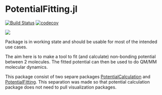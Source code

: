# PotentialFitting.jl

[![Build Status](https://travis-ci.org/tjjarvinen/PotentialFitting.jl.svg?branch=master)](https://travis-ci.org/tjjarvinen/PotentialFitting.jl) [![codecov](https://codecov.io/gh/tjjarvinen/PotentialFitting.jl/branch/master/graph/badge.svg)](https://codecov.io/gh/tjjarvinen/PotentialFitting.jl)

[![](https://img.shields.io/badge/docs-latest-blue.svg)](https://tjjarvinen.github.io/PotentialFitting.jl/latest/)

Package is in working state and should be usable for most of the intended use
cases.

The aim here is to make a tool to fit (and calculate) non-bonding potential between 2 molecules.
The fitted potential can then be used to do QM/MM molecular dynamics.

This package consist of two separe packages [PotentialCalculation](https://github.com/tjjarvinen/PotentialCalculation.jl) and [PotentialFitting](https://github.com/tjjarvinen/PotentialFitting.jl).
This separation was made so that potential calculation package does not need to
pull visualization packages.
